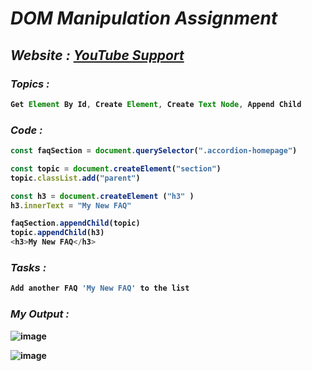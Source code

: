 # _DOM Manipulation Assignment_

## _Website :_ _[YouTube Support](https://support.google.com/youtube/#topic=9257498)_ 

### _Topics :_<b>
  ```javascript
  Get Element By Id, Create Element, Create Text Node, Append Child
  ```
### _Code :_
  ```javascript
  const faqSection = document.querySelector(".accordion-homepage")

  const topic = document.createElement("section")
  topic.classList.add("parent")

  const h3 = document.createElement ("h3" )
  h3.innerText = "My New FAQ"

  faqSection.appendChild(topic)
  topic.appendChild(h3)
  <h3>My New FAQ</h3>
 ```
### _Tasks :_
 ```javascript
Add another FAQ 'My New FAQ' to the list
 ```
### _My Output :_
  ![image](https://user-images.githubusercontent.com/91872149/192298388-38827be6-ba4b-4836-9310-b417e564cf82.png)

  ![image](https://user-images.githubusercontent.com/91872149/192298198-a603d756-b1a5-4917-be5a-33c6fa4a7a6e.png)


  </b>

